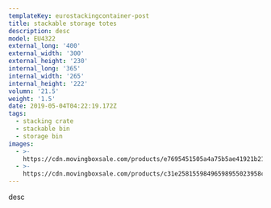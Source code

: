 ```yaml
---
templateKey: eurostackingcontainer-post
title: stackable storage totes
description: desc
model: EU4322
external_long: '400'
external_width: '300'
external_height: '230'
internal_long: '365'
internal_width: '265'
internal_height: '222'
volumn: '21.5'
weight: '1.5'
date: 2019-05-04T04:22:19.172Z
tags:
  - stacking crate
  - stackable bin
  - storage bin
images:
  - >-
    https://cdn.movingboxsale.com/products/e7695451505a4a75b5ae41921b21cd06.jpg
  - >-
    https://cdn.movingboxsale.com/products/c31e25815598496598955023958c1978.jpg
---
```

desc
